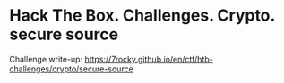 # Hack The Box. Challenges. Crypto. secure source

Challenge write-up: https://7rocky.github.io/en/ctf/htb-challenges/crypto/secure-source
